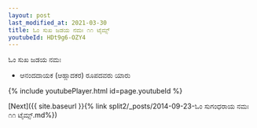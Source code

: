 ```yaml
---
layout: post
last_modified_at: 2021-03-30
title: ಓಂ ಸುಖ ಜಡಯ ನಮಃ ೧೧ ಟೈಮ್ಸ್
youtubeId: HDt9g6-OZY4
---
```

 
 
 ಓಂ ಸುಖ ಜಡಯ ನಮಃ  
 
 -  ಆನಂದದಾಯಕ (ಆಹ್ಲಾದಕರ) ರೂಪದವರು ಯಾರು 
 
  
 
  
 
 
 
 
 
 


{% include youtubePlayer.html id=page.youtubeId %}
 
[Next]({{ site.baseurl }}{% link  split2/_posts/2014-09-23-ಓಂ ಸುಗಂಧರಾಯ ನಮಃ ೧೧ ಟೈಮ್ಸ್.md%})
 
